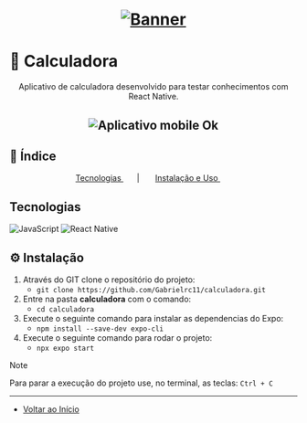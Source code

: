 <h1 align="center">
    <a href="https://laravelcollective.com/tools/banner">
        <img alt="Banner" title="#Banner" style="object-fit: cover;" src="./public/images/PrintScreen.png"  />
    </a>
</h1>

# 📝 Calculadora

<p align="center"> Aplicativo de calculadora desenvolvido para testar conhecimentos com React Native. </p>

<h2 align="center">
  <img src="https://img.shields.io/badge/Mobile-OK-blue?style=for-the-badge" alt="Aplicativo mobile Ok" />
</h2>

## 📌 Índice
<p align="center">         
  <a href="#tecnologias">Tecnologias </a> &nbsp; &nbsp; &nbsp; | &nbsp; &nbsp; &nbsp;        
  <a href="#instalação"> Instalação e Uso </a> &nbsp; &nbsp; &nbsp;
</p>          

## Tecnologias                                

![JavaScript](https://img.shields.io/badge/javascript-%23323330.svg?style=for-the-badge&logo=javascript&logoColor=%23F7DF1E)
![React Native](https://img.shields.io/badge/react_native-%2320232a.svg?style=for-the-badge&logo=react&logoColor=%2361DAFB)

## ⚙ Instalação   

1. Através do GIT clone o repositório do projeto:
    - ```git clone https://github.com/Gabrielrc11/calculadora.git```
2. Entre na pasta **calculadora** com o comando:
    - ```cd calculadora```
3. Execute o seguinte comando para instalar as dependencias do Expo:
    - ```npm install --save-dev expo-cli```
4. Execute o seguinte comando para rodar o projeto:
    - ```npx expo start```
> [!NOTE]
> Para parar a execução do projeto use, no terminal, as teclas: ```Ctrl + C```

-------------          

- [Voltar ao Início](#index)
